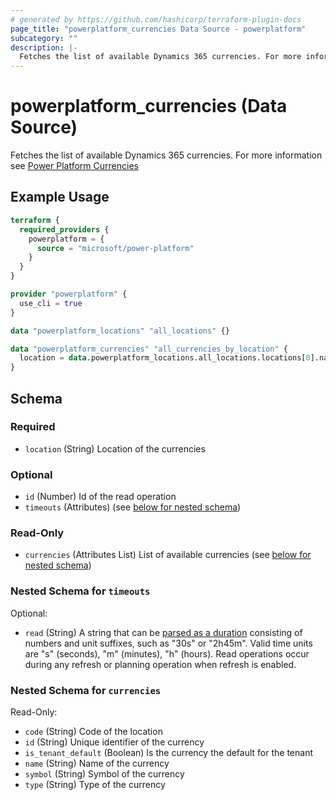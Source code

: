 ```yaml
---
# generated by https://github.com/hashicorp/terraform-plugin-docs
page_title: "powerplatform_currencies Data Source - powerplatform"
subcategory: ""
description: |-
  Fetches the list of available Dynamics 365 currencies. For more information see Power Platform Currencies https://learn.microsoft.com/power-platform/admin/manage-transactions-with-multiple-currencies
---
```


# powerplatform_currencies (Data Source)

Fetches the list of available Dynamics 365 currencies. For more information see [Power Platform Currencies](https://learn.microsoft.com/power-platform/admin/manage-transactions-with-multiple-currencies)

## Example Usage

```terraform
terraform {
  required_providers {
    powerplatform = {
      source = "microsoft/power-platform"
    }
  }
}

provider "powerplatform" {
  use_cli = true
}

data "powerplatform_locations" "all_locations" {}

data "powerplatform_currencies" "all_currencies_by_location" {
  location = data.powerplatform_locations.all_locations.locations[0].name
}
```

<!-- schema generated by tfplugindocs -->
## Schema

### Required

- `location` (String) Location of the currencies

### Optional

- `id` (Number) Id of the read operation
- `timeouts` (Attributes) (see [below for nested schema](#nestedatt--timeouts))

### Read-Only

- `currencies` (Attributes List) List of available currencies (see [below for nested schema](#nestedatt--currencies))

<a id="nestedatt--timeouts"></a>
### Nested Schema for `timeouts`

Optional:

- `read` (String) A string that can be [parsed as a duration](https://pkg.go.dev/time#ParseDuration) consisting of numbers and unit suffixes, such as "30s" or "2h45m". Valid time units are "s" (seconds), "m" (minutes), "h" (hours). Read operations occur during any refresh or planning operation when refresh is enabled.


<a id="nestedatt--currencies"></a>
### Nested Schema for `currencies`

Read-Only:

- `code` (String) Code of the location
- `id` (String) Unique identifier of the currency
- `is_tenant_default` (Boolean) Is the currency the default for the tenant
- `name` (String) Name of the currency
- `symbol` (String) Symbol of the currency
- `type` (String) Type of the currency
